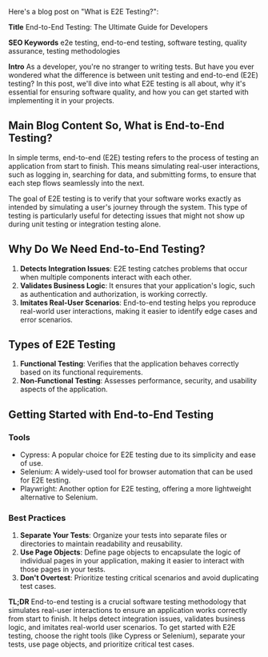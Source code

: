 Here's a blog post on "What is E2E Testing?":

**Title**
End-to-End Testing: The Ultimate Guide for Developers

**SEO Keywords**
e2e testing, end-to-end testing, software testing, quality assurance, testing methodologies

**Intro**
As a developer, you're no stranger to writing tests. But have you ever wondered what the difference is between unit testing and end-to-end (E2E) testing? In this post, we'll dive into what E2E testing is all about, why it's essential for ensuring software quality, and how you can get started with implementing it in your projects.

**Main Blog Content**
So, What is End-to-End Testing?
--------------------------------

In simple terms, end-to-end (E2E) testing refers to the process of testing an application from start to finish. This means simulating real-user interactions, such as logging in, searching for data, and submitting forms, to ensure that each step flows seamlessly into the next.

The goal of E2E testing is to verify that your software works exactly as intended by simulating a user's journey through the system. This type of testing is particularly useful for detecting issues that might not show up during unit testing or integration testing alone.

Why Do We Need End-to-End Testing?
------------------------------------

1. **Detects Integration Issues**: E2E testing catches problems that occur when multiple components interact with each other.
2. **Validates Business Logic**: It ensures that your application's logic, such as authentication and authorization, is working correctly.
3. **Imitates Real-User Scenarios**: End-to-end testing helps you reproduce real-world user interactions, making it easier to identify edge cases and error scenarios.

Types of E2E Testing
--------------------

1. **Functional Testing**: Verifies that the application behaves correctly based on its functional requirements.
2. **Non-Functional Testing**: Assesses performance, security, and usability aspects of the application.

Getting Started with End-to-End Testing
--------------------------------------

### Tools

* Cypress: A popular choice for E2E testing due to its simplicity and ease of use.
* Selenium: A widely-used tool for browser automation that can be used for E2E testing.
* Playwright: Another option for E2E testing, offering a more lightweight alternative to Selenium.

### Best Practices

1. **Separate Your Tests**: Organize your tests into separate files or directories to maintain readability and reusability.
2. **Use Page Objects**: Define page objects to encapsulate the logic of individual pages in your application, making it easier to interact with those pages in your tests.
3. **Don't Overtest**: Prioritize testing critical scenarios and avoid duplicating test cases.

**TL;DR**
End-to-end testing is a crucial software testing methodology that simulates real-user interactions to ensure an application works correctly from start to finish. It helps detect integration issues, validates business logic, and imitates real-world user scenarios. To get started with E2E testing, choose the right tools (like Cypress or Selenium), separate your tests, use page objects, and prioritize critical test cases.